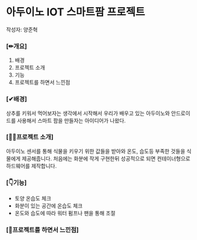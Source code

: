 # 아두이노 IOT 스마트팜 프로젝트

작성자: 양준혁
   
### [✏개요]
1. 배경
2. 프로젝트 소개
3. 기능
4. 프로젝트를 하면서 느낀점

### [✔배경]

상추를 키워서 먹어보자는 생각에서 시작해서 우리가 배우고 있는 아두이노와 안드로이드를 사용해서 스마트 팜을 만들자는 아이디어가 나왔다.

### [👨‍🏫프로젝트 소개]

아두이노 센서를 통해 식물을 키우기 위한 값들을 받아와 온도, 습도등 부족한 것들을 식물에게 제공해줍니다.
처음에는 화분에 작게 구현한뒤 성공적으로 되면 컨테이너형으로 하드웨어를 제작합니다.

### [👇기능]

- 토양 온습도 체크
- 화분이 있는 공간에 온습도 체크
- 온도와 습도에 따라 워터 펌프나 팬을 통해 조절

### [🧑프로젝트를 하면서 느낀점]

